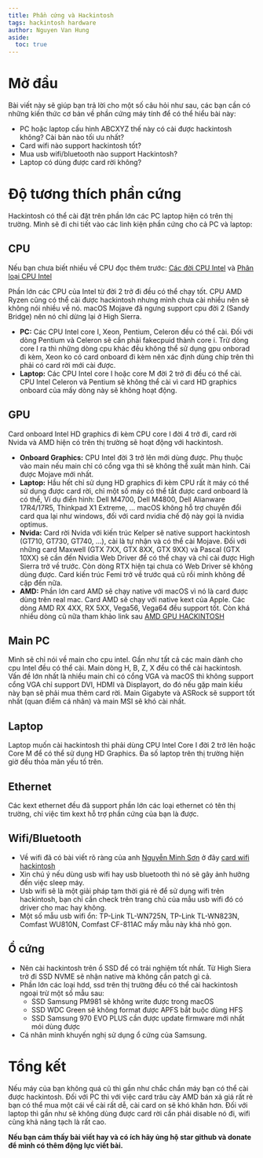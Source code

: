 ```yaml
---
title: Phần cứng và Hackintosh
tags: hackintosh hardware
author: Nguyen Van Hung
aside:
  toc: true
---
```

# Mở đầu
Bài viết này sẽ giúp bạn trả lời cho một số câu hỏi như sau, các bạn cần có những kiến thức cơ bản về phần cứng máy tính để có thể hiểu bài này:
- PC hoặc laptop cấu hình ABCXYZ thế này có cài được hackintosh không? Cài bản nào tối ưu nhất?
- Card wifi nào support hackintosh tốt?
- Mua usb wifi/bluetooth nào support Hackintosh?
- Laptop có dùng được card rời không?

# Độ tương thích phần cứng
Hackintosh có thể cài đặt trên phần lớn các PC laptop hiện có trên thị trường. Mình sẽ đi chi tiết vào các linh kiện phần cứng cho cả PC và laptop:

## CPU
  Nếu bạn chưa biết nhiều về CPU đọc thêm trước:
    [Các đời CPU Intel](https://www.phucanh.vn/nhung-dieu-ban-can-biet-ve-cac-dong-cpu-intel-tren-may-tinh.html) và
    [Phân loại CPU Intel](https://laptop88.vn/cac-doi-cpu-cua-intel-va-giai-ma-cach-dat-ten-cpu/a63.html)

  Phần lớn các CPU của Intel từ đời 2 trở đi đều có thể chạy tốt. CPU AMD Ryzen cũng có thể cài được hackintosh nhưng mình chưa cài nhiều nên sẽ không nói nhiều về nó. macOS Mojave đã ngưng support cpu đời 2 (Sandy Bridge) nên nó chỉ dừng lại ở High Sierra.
  - __PC:__ Các CPU Intel core I, Xeon, Pentium, Celeron đều có thể cài. Đối với dòng Pentium và Celeron sẽ cần phải fakecpuid thành core i. Trừ dòng core I ra thì những dòng cpu khác đều không thể sử dụng gpu onborad đi kèm, Xeon ko có card onboard đi kèm nên xác định dùng chip trên thì phải có card rời mới cài được.
  - __Laptop:__ Các CPU Intel core I hoặc core M đời 2 trở đi đều có thể cài. CPU Intel Celeron và Pentium sẽ không thể cài vì card HD graphics onboard của mấy dòng này sẽ không hoạt động.

## GPU
  Card onboard Intel HD graphics đi kèm CPU core I đời 4 trở đi, card rời Nvida và AMD hiện có trên thị trường sẽ hoạt động với hackintosh.
  - __Onboard Graphics:__ CPU Intel đời 3 trở lên mới dùng được. Phụ thuộc vào main nếu main chỉ có cổng vga thì sẽ không thể xuất màn hình. Cài được Mojave mới nhất.
  - __Laptop:__ Hầu hết chỉ sử dụng HD graphics đi kèm CPU rất ít máy có thể sử dụng được card rời, chỉ một số máy có thể tắt được card onboard là có thể, Ví dụ điển hình: Dell M4700, Dell M4800, Dell Alianware 17R4/17R5, Thinkpad X1 Extreme, ... macOS không hỗ trợ chuyển đổi card qua lại như windows, đối với card nvidia chế độ này gọi là nvidia optimus.
  - __Nvida:__ Card rời Nvida với kiến trúc Kelper sẽ native support hackintosh (GT710, GT730, GT740, ...), cài là tự nhận và có thể cài Mojave. Đối với những card Maxwell (GTX 7XX, GTX 8XX, GTX 9XX) và Pascal (GTX 10XX) sẽ cần đến Nvidia Web Driver để có thể chạy và chỉ cài được High Sierra trở về trước. Còn dòng RTX hiện tại chưa có Web Driver sẽ không dùng được. Card kiến trúc Femi trở về trước quá cũ rồi mình không đề cập đến nữa.
  - __AMD:__ Phần lớn card AMD sẽ chạy native với macOS vì nó là card được dùng trên real mac. Card AMD sẽ chạy với native kext của Apple. Các dòng AMD RX 4XX, RX 5XX, Vega56, Vega64 đều support tốt. Còn khá nhiều dòng cũ nữa tham khảo link sau [AMD GPU HACKINTOSH](https://www.tonymacx86.com/threads/radeon-compatibility-guide-ati-amd-graphics-cards.171291/)

## Main PC
  Mình sẽ chỉ nói về main cho cpu intel. Gần như tất cả các main dành cho cpu Intel đều có thể cài. Main dòng H, B, Z, X đều có thể cài hackintosh. Vấn đề lớn nhất là nhiều main chỉ có cổng VGA và macOS thì không support cổng VGA chỉ support DVI, HDMI và Displayort, do đó nếu gặp main kiểu này bạn sẽ phải mua thêm card rời. Main Gigabyte và ASRock sẽ support tốt nhất (quan điểm cá nhân) và main MSI sẽ khó cài nhất.

## Laptop
  Laptop muốn cài hackintosh thì phải dùng CPU Intel Core I đời 2 trở lên hoặc Core M để có thể sử dụng HD Graphics. Đa số laptop trên thị trường hiện giờ đều thỏa mãn yếu tố trên.

## Ethernet
  Các kext ethernet đều đã support phần lớn các loại ethernet có tên thị trường, chỉ việc tìm kext hỗ trợ phần cứng của bạn là được.

## Wifi/Bluetooth
  - Về wifi đã có bài viết rõ ràng của anh [Nguyễn Minh Sơn](https://www.facebook.com/son01490517) ở đây [card wifi hackintosh](https://caidatmacos.com/tu-van-phan-cung/card-wifi-hackintosh/)
  - Xin chú ý nếu dùng usb wifi hay usb bluetooth thì nó sẽ gây ảnh hưởng đến việc sleep máy.
  - Usb wifi sẽ là một giải pháp tạm thời giá rẻ để sử dụng wifi trên hackintosh, bạn chỉ cần check trên trang chủ của mẫu usb wifi đó có driver cho mac hay không.
  - Một số mẫu usb wifi ổn: TP-Link TL-WN725N, TP-Link TL-WN823N, Comfast WU810N, Comfast CF-811AC mấy mẫu này khá nhỏ gọn.

## Ổ cứng
  - Nên cài hackintosh trên ổ SSD để có trải nghiệm tốt nhất. Từ High Siera trở đi SSD NVME sẽ nhận native mà không cần patch gì cả.
  - Phần lớn các loại hdd, ssd trên thị trường đều có thể cài hackintosh ngoại trừ một số mẫu sau:
    + SSD Samsung PM981 sẽ không write được trong macOS
    + SSD WDC Green sẽ không format được APFS bắt buộc dùng HFS
    + SSD Samsung 970 EVO PLUS cần được update firmware mới nhất mói dùng được
  - Cá nhân mình khuyến nghị sử dụng ổ cứng của Samsung.

# Tổng kết
  Nếu máy của bạn không quá cũ thì gần như chắc chắn máy bạn có thể cài được hackintosh. Đối với PC thì với việc card trâu cày AMD bán xả giá rất rẻ bạn có thể mua một cái về cài rất dễ, cài card on sẽ khó khăn hơn. Đối với laptop thì gần như sẽ không dùng được card rời cần phải disable nó đi, wifi cũng khả năng tạch là rất cao.

__Nếu bạn cảm thấy bài viết hay và có ích hãy ủng hộ star github và donate để mình có thêm động lực viết bài.__
